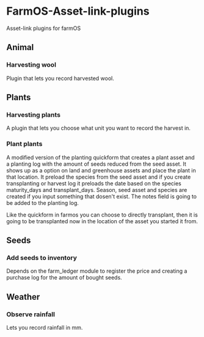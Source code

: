 # FarmOS-Asset-link-plugins
Asset-link plugins for farmOS

## Animal
### Harvesting wool
Plugin that lets you record harvested wool.

## Plants
### Harvesting plants
A plugin that lets you choose what unit you want to record the harvest in.

### Plant plants
A modified version of the planting quickform that creates a plant asset and a planting log with the amount of seeds reduced from the seed asset.
It shows up as a option on land and greenhouse assets and place the plant in that location. It preload the species from the seed asset and if you create transplanting or harvest log it preloads the date based on the species maturity_days and transplant_days.
Season, seed asset and species are created if you input something that dosen't exist. The notes field is going to be added to the planting log.

Like the quickform in farmos you can choose to directly transplant, then it is going to be transplanted now in the location of the asset you started it from.

## Seeds
### Add seeds to inventory
Depends on the farm_ledger module to register the price and creating a purchase log for the amount of bought seeds.

## Weather
### Observe rainfall
Lets you record rainfall in mm.

